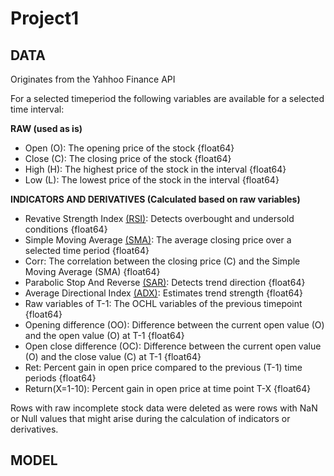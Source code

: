 # Project1

DATA
---
Originates from the Yahhoo Finance API

For a selected timeperiod the following variables are available for a selected time interval:

**RAW (used as is)**

- Open (O): The opening price of the stock {float64}
- Close (C): The closing price of the stock {float64}
- High (H): The highest price of the stock in the interval {float64} 
- Low (L): The lowest price of the stock in the interval {float64}

**INDICATORS AND DERIVATIVES (Calculated based on raw variables)**

- Revative Strength Index [(RSI)](https://www.investopedia.com/terms/r/rsi.asp): Detects overbought and undersold conditions {float64}
- Simple Moving Average [(SMA)](https://www.investopedia.com/terms/s/sma.asp): The average closing price over a selected time period {float64}
- Corr: The correlation between the closing price (C) and the Simple Moving Average (SMA) {float64}
- Parabolic Stop And Reverse [(SAR)](https://www.investopedia.com/terms/p/parabolicindicator.asp): Detects trend direction {float64}
- Average Directional Index [(ADX)](https://www.investopedia.com/terms/w/wilders-dmi-adx.asp): Estimates trend strength {float64}
- Raw variables of T-1: The OCHL variables of the previous timepoint {float64}
- Opening difference (OO): Difference between the current open value (O) and the open value (O) at T-1 {float64}
- Open close difference (OC): Difference between the current open value (O) and the close value (C) at T-1 {float64}
- Ret: Percent gain in open price compared to the previous (T-1) time periods {float64}
- Return(X=1-10): Percent gain in open price at time point T-X {float64}
  
Rows with raw incomplete stock data were deleted as were rows with NaN or Null values that might arise during the calculation of indicators or derivatives.

MODEL
---
